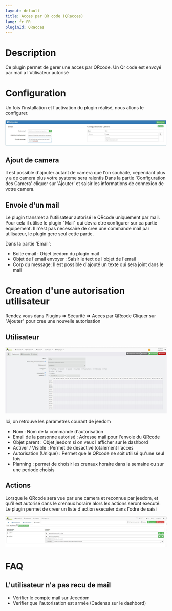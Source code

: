 ```yaml
---
layout: default
title: Acces par QR code (QRacces)
lang: fr_FR
pluginId: QRacces
---
```


Description
==========
Ce plugin permet de gerer une acces par QRcode.
Un Qr code est envoyé par mail a l'utilisateur autorisé

Configuration
=============

Un fois l'installation et l'activation du plugin réalisé, nous allons le configurer.

![introduction01](../images/Configuration.JPG)

Ajout de camera
---------------

Il est possible d'ajouter autant de camera que l'on souhaite, cependant plus y a de camera plus votre systeme sera ralentis
Dans la partie 'Configuration des Camera' cliquer sur 'Ajouter' et saisir les informations de connexion de votre camera.

Envoie d'un mail
----------------
Le plugin transmet a l'utilisateur autorisé le QRcode uniquement par mail.
Pour cela il utilise le plugin "Mail" qui devra etre configurer sur ca partie equipement.
Il n'est pas necessaire de cree une commande mail par utilisateur, le plugin gere seul cette partie.

Dans la partie 'Email':
* Boite email : Objet jeedom du plugin mail
* Objet de l'email envoyer : Saisir le text de l'objet de l'email
* Corp du message: Il est possible d'ajouté un texte qui sera joint dans le mail

Creation d'une autorisation utilisateur
=======================================

Rendez vous dans Plugins => Sécurité => Acces par QRcode
Cliquer sur "Ajouter" pour cree une nouvelle autorisation

Utilisateur
-----------
![introduction01](../images/Utilisateur.JPG)

Ici, on retrouve les parametres courant de jeedom
* Nom : Nom de la commande d'autorisation
* Email de la personne autorisé : Adresse mail pour l'envoie du QRcode
* Objet parent : Objet jeedom si on veux l'afficher sur le dashbord
* Activer / Visible : Permet de desactivé totalement l'acces
* Autorisation (Unique) : Permet que le QRcode ne soit utilisé qu'une seul fois
* Planning : permet de choisir les crenaux horaire dans la semaine ou sur une periode choisis

Actions
-------

Lorsque le QRcode sera vue par une camera et reconnue par jeedom, et qu'il est autorisé dans le crenaux horaire alors les actions seront executé.
Le plugin permet de creer un liste d'action executer dans l'odre de saisi

![introduction01](../images/Actions.JPG)

FAQ
===

L'utilisateur n'a pas recu de mail
----------------------------------

* Vérifier le compte mail sur Jeeedom
* Verifier que l'autorisation est armée (Cadenas sur le dashbord)




